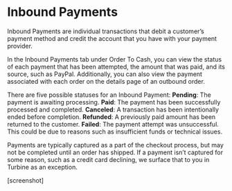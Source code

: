 # Inbound Payments

Inbound Payments are individual transactions that debit a customer’s payment method and credit the account that you have with your payment provider. 

In the Inbound Payments tab under Order To Cash, you can view the status of each payment that has been attempted, the amount that was paid, and its source, such as PayPal. Additionally, you can also view the payment associated with each order on the details page of an outbound order.

There are five possible statuses for an Inbound Payment:
**Pending**: The payment is awaiting processing.
**Paid**: The payment has been successfully processed and completed.
**Canceled**: A transaction has been intentionally ended before completion.
**Refunded**: A previously paid amount has been returned to the customer.
**Failed**: The payment attempt was unsuccessful. This could be due to reasons such as insufficient funds or technical issues.

Payments are typically captured as a part of the checkout process, but may not be completed until an order has shipped. If a payment isn’t captured for some reason, such as a credit card declining, we surface that to you in Turbine as an exception.

[screenshot]
